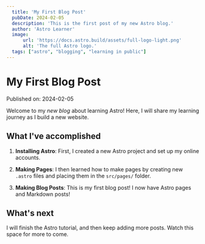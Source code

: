 ```yaml
---
  title: 'My First Blog Post'
  pubDate: 2024-02-05
  description: 'This is the first post of my new Astro blog.'
  author: 'Astro Learner'
  image:
      url: 'https://docs.astro.build/assets/full-logo-light.png'
      alt: 'The full Astro logo.'
  tags: ["astro", "blogging", "learning in public"]
---
```


# My First Blog Post

Published on: 2024-02-05

Welcome to my _new blog_ about learning Astro! Here, I will share my learning journey as I build a new website.

## What I've accomplished

1. **Installing Astro**: First, I created a new Astro project and set up my online accounts.

2. **Making Pages**: I then learned how to make pages by creating new `.astro` files and placing them in the `src/pages/` folder.

3. **Making Blog Posts**: This is my first blog post! I now have Astro pages and Markdown posts!

## What's next

I will finish the Astro tutorial, and then keep adding more posts. Watch this space for more to come.